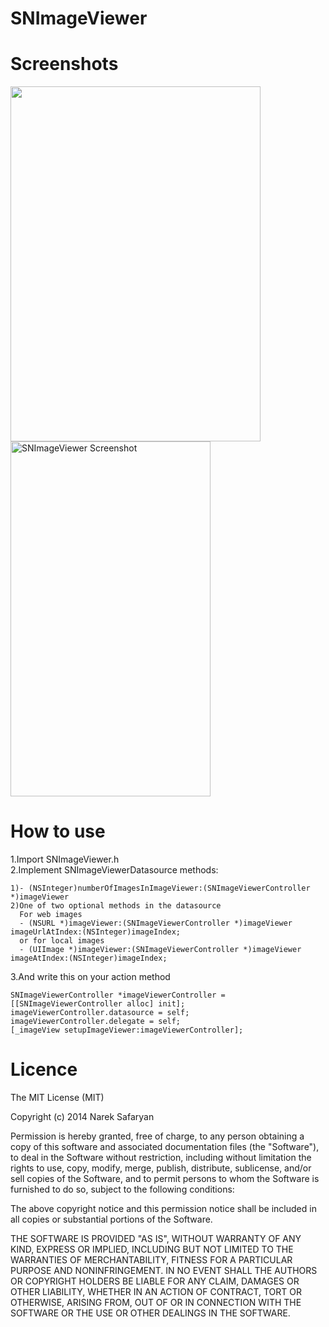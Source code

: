SNImageViewer
=============

Screenshots
===========
<img src="https://raw.githubusercontent.com/NarekSafaryan/SNImageViewer/master/SNImageViewerDemo/screenshot.png" width="400" height="568">
<img src="https://raw.githubusercontent.com/NarekSafaryan/SNImageViewer/master/SNImageViewerDemo/SNImageViewer.gif" alt="SNImageViewer Screenshot" width="320" height="568" />

How to use
===========

1.Import SNImageViewer.h     																				
2.Implement SNImageViewerDatasource methods:

	1)- (NSInteger)numberOfImagesInImageViewer:(SNImageViewerController *)imageViewer
	2)One of two optional methods in the datasource
	  For web images
	  - (NSURL *)imageViewer:(SNImageViewerController *)imageViewer imageUrlAtIndex:(NSInteger)imageIndex;
	  or for local images
	  - (UIImage *)imageViewer:(SNImageViewerController *)imageViewer imageAtIndex:(NSInteger)imageIndex;

3.And write this on your action method

	SNImageViewerController *imageViewerController = [[SNImageViewerController alloc] init];
	imageViewerController.datasource = self;
	imageViewerController.delegate = self;
	[_imageView setupImageViewer:imageViewerController]; 

Licence
===========

The MIT License (MIT)

Copyright (c) 2014 Narek Safaryan

Permission is hereby granted, free of charge, to any person obtaining a copy
of this software and associated documentation files (the "Software"), to deal
in the Software without restriction, including without limitation the rights
to use, copy, modify, merge, publish, distribute, sublicense, and/or sell
copies of the Software, and to permit persons to whom the Software is
furnished to do so, subject to the following conditions:

The above copyright notice and this permission notice shall be included in all
copies or substantial portions of the Software.

THE SOFTWARE IS PROVIDED "AS IS", WITHOUT WARRANTY OF ANY KIND, EXPRESS OR
IMPLIED, INCLUDING BUT NOT LIMITED TO THE WARRANTIES OF MERCHANTABILITY,
FITNESS FOR A PARTICULAR PURPOSE AND NONINFRINGEMENT. IN NO EVENT SHALL THE
AUTHORS OR COPYRIGHT HOLDERS BE LIABLE FOR ANY CLAIM, DAMAGES OR OTHER
LIABILITY, WHETHER IN AN ACTION OF CONTRACT, TORT OR OTHERWISE, ARISING FROM,
OUT OF OR IN CONNECTION WITH THE SOFTWARE OR THE USE OR OTHER DEALINGS IN THE
SOFTWARE.
